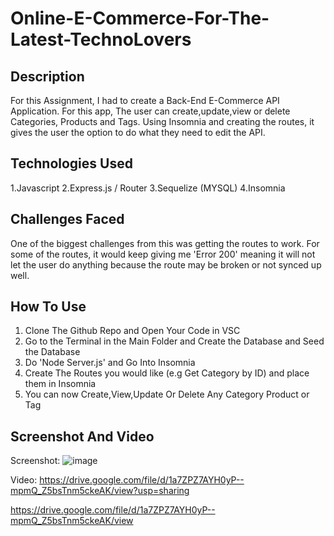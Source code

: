 # Online-E-Commerce-For-The-Latest-TechnoLovers

## Description
For this Assignment, I had to create a Back-End E-Commerce API Application. For this app, The user can create,update,view or delete Categories, Products and Tags. Using Insomnia and creating the routes, it gives the user the option to do what they need to edit the API.

## Technologies Used
1.Javascript
2.Express.js / Router
3.Sequelize (MYSQL)
4.Insomnia

## Challenges Faced
One of the biggest challenges from this was getting the routes to work. For some of the routes, it would keep giving me 'Error 200' meaning it will not let the user do anything because the route may be broken or not synced up well.

## How To Use
1. Clone The Github Repo and Open Your Code in VSC
2. Go to the Terminal in the Main Folder and Create the Database and Seed the Database
3. Do 'Node Server.js' and Go Into Insomnia
4. Create The Routes you would like (e.g Get Category by ID) and place them in Insomnia
5. You can now Create,View,Update Or Delete Any Category Product or Tag

## Screenshot And Video

Screenshot:
![image](https://user-images.githubusercontent.com/44465378/160206867-760454ef-93b9-458e-8ac7-2542c85793ed.png)


Video: https://drive.google.com/file/d/1a7ZPZ7AYH0yP--mpmQ_Z5bsTnm5ckeAK/view?usp=sharing

https://drive.google.com/file/d/1a7ZPZ7AYH0yP--mpmQ_Z5bsTnm5ckeAK/view
